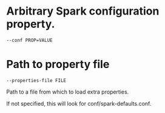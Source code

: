 # Arbitrary Spark configuration property.

    --conf PROP=VALUE 

# Path to property file

    --properties-file FILE

Path to a file from which to load extra properties.

If not specified, this will look for conf/spark-defaults.conf.
